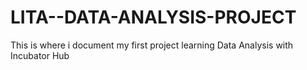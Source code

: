 # LITA--DATA-ANALYSIS-PROJECT
This is where i document my first project learning Data Analysis with Incubator Hub
